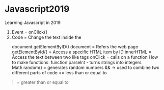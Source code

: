 # Javascript2019
Learning Javascript in 2019
1. Event = onClick{}
2. Code = Change the text inside the <p>
document.getElementByID()
document = Refers the web page
getElementById{} = Access a specific HTML item by ID
innerHTML = Access the text between two like tags
onClick = calls on a function
How to make functions:
function
parseInt - turns strings into integers
Math.random() = generates random numbers
&& -> used to combine two different parts of code
<= less than or equal to
>= greater than or equal to
